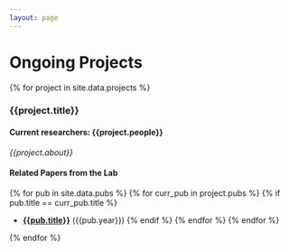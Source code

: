 ```yaml
---
layout: page
---
```

# Ongoing Projects

<!-- Pubs Start -->

{% for project in site.data.projects %}
### {{project.title}}
#### **Current researchers:** {{project.people}}

_{{project.about}}_

#### Related Papers from the Lab
{% for pub in site.data.pubs %}
{% for curr_pub in project.pubs %}
{% if pub.title == curr_pub.title %}
* **<a href="{%if pub.official_pdf%}{{pub.official_pdf}}{% else %}{{pub.arxiv}}{% endif %}">{{pub.title}}</a>** ({{pub.year}})
{% endif %}
{% endfor %}
{% endfor %}
	
{% endfor %}
  
<!-- Pubs End -->
